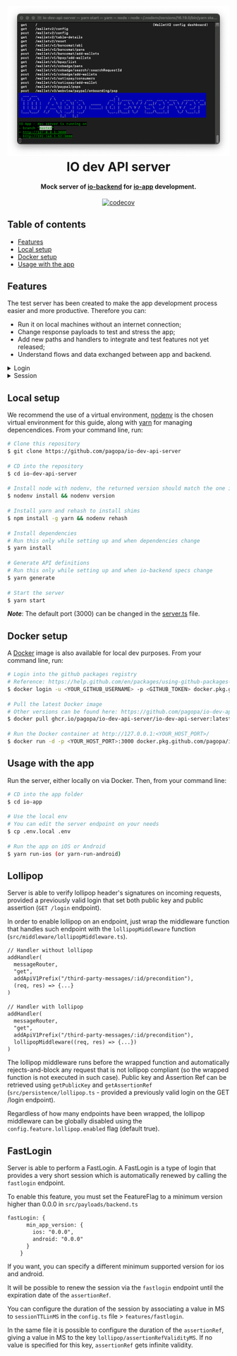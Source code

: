 <h1 align="center">
  <img src="assets/imgs/readme/main_screen.png" alt="io-dev-api-server"></a>
  <br>
  IO dev API server
  <br>
</h1>

<h4 align="center">Mock server of <a href="https://github.com/teamdigitale/io-backend">io-backend</a> for <a href=https://github.com/teamdigitale/io-app">io-app</a> development.</h4>

<p align="center">
  <a href="https://app.codecov.io/gh/pagopa/io-dev-api-server">
    <img src="https://codecov.io/gh/pagopa/io-dev-api-server/branch/master/graph/badge.svg"
         alt="codecov">
  </a>
</p>

## Table of contents
* [Features](#features)
* [Local setup](#local-setup)
* [Docker setup](#docker-setup)
* [Usage with the app](#usage-with-the-app)

## Features
The test server has been created to make the app development process easier and more productive. Therefore you can:
- Run it on local machines without an internet connection;
- Change response payloads to test and stress the app;
- Add new paths and handlers to integrate and test features not yet released;
- Understand flows and data exchanged between app and backend.

<details>
   <summary>Login</summary>
   The current login implementation by-passes SPID authentication: when the user asks for a login with a certain SPID Identity Provider, the server responses with a redirect containing the session token. The user will be immediately logged in.
   <br><br>
   <img src="assets/imgs/readme/login.gif" height="400" />
</details>

<details>
   <summary>Session</summary>
   When the client asks for a session, a valid session is always returned. Of course the developer could implement a logic to return an expired session response to test different scenarios.
</details>


## Local setup
We recommend the use of a virtual environment, [nodenv](https://github.com/nodenv/nodenv) is the chosen virtual environment for this guide, along with [yarn](https://yarnpkg.com/) for managing depencendices. From your command line, run:

```bash
# Clone this repository
$ git clone https://github.com/pagopa/io-dev-api-server

# CD into the repository
$ cd io-dev-api-server

# Install node with nodenv, the returned version should match the one in the .node-version file
$ nodenv install && nodenv version

# Install yarn and rehash to install shims
$ npm install -g yarn && nodenv rehash

# Install dependencies 
# Run this only while setting up and when dependencies change
$ yarn install

# Generate API definitions
# Run this only while setting up and when io-backend specs change
$ yarn generate

# Start the server
$ yarn start
```
***Note***: The default port (3000) can be changed in the [server.ts](src/utils/server.ts) file.
## Docker setup
A [Docker](https://www.docker.com/get-started) image is also available for local dev purposes. From your command line, run:
```bash
# Login into the github packages registry
# Reference: https://help.github.com/en/packages/using-github-packages-with-your-projects-ecosystem/configuring-npm-for-use-with-github-packages
$ docker login -u <YOUR_GITHUB_USERNAME> -p <GITHUB_TOKEN> docker.pkg.github.com

# Pull the latest Docker image 
# Other versions can be found here: https://github.com/pagopa/io-dev-api-server/pkgs/container/io-dev-api-server%2Fio-dev-api-server
$ docker pull ghcr.io/pagopa/io-dev-api-server/io-dev-api-server:latest

# Run the Docker container at http://127.0.0.1:<YOUR_HOST_PORT>/
$ docker run -d -p <YOUR_HOST_PORT>:3000 docker.pkg.github.com/pagopa/io-dev-api-server/io-dev-api-server:latest`
```

## Usage with the app
Run the server, either locally on via Docker. Then, from your command line:
```bash
# CD into the app folder
$ cd io-app

# Use the local env 
# You can edit the server endpoint on your needs
$ cp .env.local .env 

# Run the app on iOS or Android
$ yarn run-ios (or yarn-run-android)
```

## Lollipop
Server is able to verify lollipop header's signatures on incoming requests, provided a previously valid login that set both public key and public assertion (`GET /login` endpoint).

In order to enable lollipop on an endpoint, just wrap the middleware function that handles such endpoint with the `lollipopMiddleware` function (`src/middleware/lollipopMiddleware.ts`).
```
// Handler without lollipop
addHandler(
  messageRouter,
  "get",
  addApiV1Prefix("/third-party-messages/:id/precondition"),
  (req, res) => {...}
)

// Handler with lollipop
addHandler(
  messageRouter,
  "get",
  addApiV1Prefix("/third-party-messages/:id/precondition"),
  lollipopMiddleware((req, res) => {...})
)
```

The lollipop middleware runs before the wrapped function and automatically rejects-and-block any request that is not lollipop compliant (so the wrapped function is not executed in such case).
Public key and Assertion Ref can be retrieved using `getPublicKey` and `getAssertionRef` (`src/persistence/lollipop.ts` - provided a previously valid login on the GET /login endpoint).

Regardless of how many endpoints have been wrapped, the lollipop middleware can be globally disabled using the `config.feature.lollipop.enabled` flag (default true).

## FastLogin
Server is able to perform a FastLogin.
A FastLogin is a type of login that provides a very short session which is automatically renewed by calling the `fastlogin` endpoint. 

To enable this feature, you must set the FeatureFlag to a minimum version higher than 0.0.0 in `src/payloads/backend.ts`
```
fastLogin: {
      min_app_version: {
        ios: "0.0.0",
        android: "0.0.0"
      }
    }

```
If you want, you can specify a different minimum supported version for ios and android.

It will be possible to renew the session via the `fastlogin` endpoint until the expiration date of the `assertionRef`.

You can configure the duration of the session by associating a value in MS to `sessionTTLinMS` in the `config.ts` file > `features/fastlogin`.

In the same file it is possible to configure the duration of the `assertionRef`, giving a value in MS to the key `lollipop/assertionRefValidityMS`. If no value is specified for this key, `assertionRef` gets infinite validity.

